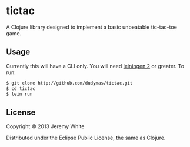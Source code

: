 # tictac

A Clojure library designed to implement a basic unbeatable tic-tac-toe game.

## Usage

Currently this will have a CLI only. You will need [leiningen 2](https://github.com/technomancy/leiningen) or greater. To run:

```bash
$ git clone http://github.com/dudymas/tictac.git
$ cd tictac
$ lein run
```

## License

Copyright © 2013 Jeremy White

Distributed under the Eclipse Public License, the same as Clojure.
